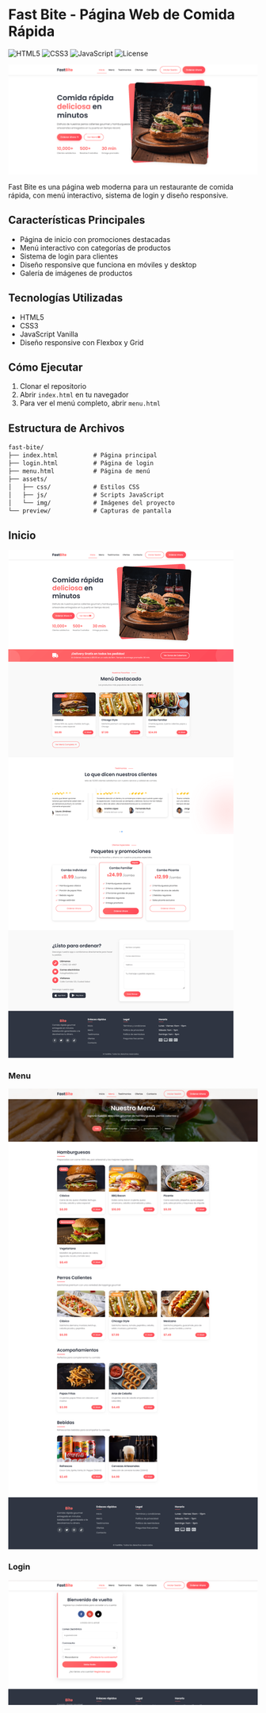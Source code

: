 # Fast Bite - Página Web de Comida Rápida

![HTML5](https://img.shields.io/badge/HTML5-E34F26?style=plastic&logo=html5&logoColor=white)
![CSS3](https://img.shields.io/badge/CSS3-1572B6?style=plastic&logo=css3&logoColor=white)
![JavaScript](https://img.shields.io/badge/JavaScript-F7DF1E?style=plastic&logo=javascript&logoColor=black)
![License](https://img.shields.io/badge/License-MIT-blue.svg?style=plastic)

![Inicio](preview/inicio.png)

Fast Bite es una página web moderna para un restaurante de comida rápida, con menú interactivo, sistema de login y diseño responsive.

## Características Principales
- Página de inicio con promociones destacadas
- Menú interactivo con categorías de productos
- Sistema de login para clientes
- Diseño responsive que funciona en móviles y desktop
- Galería de imágenes de productos

## Tecnologías Utilizadas
- HTML5
- CSS3
- JavaScript Vanilla
- Diseño responsive con Flexbox y Grid

## Cómo Ejecutar
1. Clonar el repositorio
2. Abrir `index.html` en tu navegador
3. Para ver el menú completo, abrir `menu.html`

## Estructura de Archivos
```
fast-bite/
├── index.html          # Página principal
├── login.html          # Página de login
├── menu.html           # Página de menú
├── assets/
│   ├── css/            # Estilos CSS
│   ├── js/             # Scripts JavaScript 
│   └── img/            # Imágenes del proyecto
└── preview/            # Capturas de pantalla
```

## Inicio
![Pagina](preview/pagina.png)

### Menu
![Menu](preview/menu.png)

### Login
![Login](preview/login.png)
